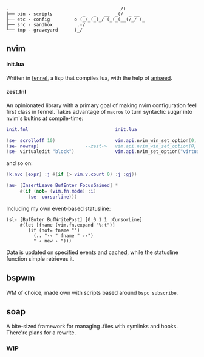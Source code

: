 ```
.                                         /)                    
├── bin - scripts           _   _   __  _(/  _ __               
├── etc - config         o (_/_(_(_/ (_(_(__(/_/ (_             
├── src - sandbox         .-/                                   
└── tmp - graveyard      (_/                                    
```
## nvim
#### init.lua
Written in [fennel](https://github.com/bakpakin/Fennel/), a lisp that compiles lua, with the help of [aniseed](https://github.com/Olical/aniseed).

#### zest.fnl
An opinionated library with a primary goal of making nvim configuration feel first class in fennel. Takes advantage of `macros` to turn syntactic sugar into nvim's bultins at compile-time:
```lua
init.fnl                                init.lua

(se- scrolloff 10)                      vim.api.nvim_win_set_option(0, "scrolloff", 10)
(se- nowrap)                 --zest->   vim.api.nvim_win_set_option(0, "wrap", false)
(se- virtualedit "block")               vim.api.nvim_set_option("virtualedit", "block")
```
and so on:
```lua
(k.nvo [expr] :j #(if (> vim.v.count 0) :j :gj))

(au- [InsertLeave BufEnter FocusGained] *
     #(if (not= (vim.fn.mode) :i)
        (se- cursorline)))
```
Including my own event-based statusline:
```
(sl- [BufEnter BufWritePost] [0 0 1 1 :CursorLine]
     #(let [fname (vim.fn.expand "%:t")]
        (if (not= fname "")
          (.. "‹‹ " fname " ››")
          " ‹ new › ")))
```
Data is updated on specified events and cached, while the statusline function simple retrieves it.

## bspwm
WM of choice, made own with scripts based around `bspc subscribe`.

## soap
A bite-sized framework for managing .files with symlinks and hooks. There're plans for a rewrite.

### WIP
